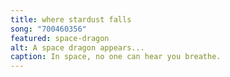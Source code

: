 ```yaml
---
title: where stardust falls
song: "700460356"
featured: space-dragon
alt: A space dragon appears...
caption: In space, no one can hear you breathe.
---
```

<!--
between planets we  
wander with souls on fire  
haunted by shadows  
we can't leave behind  
  
where the light won't find us  
a song will pierce the darkness  
where the light won't find us  
a fire within will rage  
-->